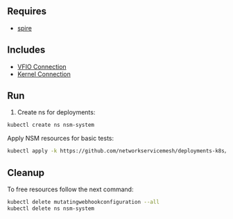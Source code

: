 ## Requires

- [spire](../spire)

## Includes

- [VFIO Connection](../use-cases/Vfio2Noop)
- [Kernel Connection](../use-cases/SriovKernel2Noop)

## Run

1. Create ns for deployments:
```bash
kubectl create ns nsm-system
```

Apply NSM resources for basic tests:
```bash
kubectl apply -k https://github.com/networkservicemesh/deployments-k8s/examples/sriov?ref=4b29d278dea978482e392c1bb09cd0df551ed633
```

## Cleanup

To free resources follow the next command:
```bash
kubectl delete mutatingwebhookconfiguration --all
kubectl delete ns nsm-system
```
